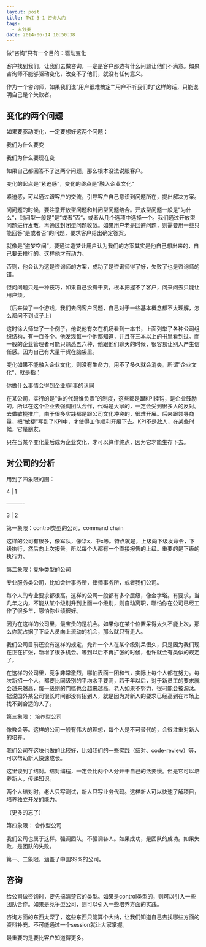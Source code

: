 ```yaml
---
layout: post
title: TWI 3-1 咨询入门
tags:
  - 未分类
date: 2014-06-14 10:50:38
---
```


做“咨询”只有一个目的：驱动变化

客户找到我们，让我们去做咨询，一定是客户那边有什么问题让他们不满意。如果咨询师不能够驱动变化，改变不了他们，就没有任何意义。

作为一个咨询师，如果我们说“用户很难搞定”“用户不听我们的”这样的话，只能说明自己是个失败者。

## 变化的两个问题

如果要驱动变化，一定要想好这两个问题：

我们为什么要变

我们为什么要现在变

如果自己都回答不了这两个问题，那么根本没法说服客户。

变化的起点是”紧迫感“，变化的终点是”融入企业文化“

紧迫感，可以通过跟客户的交流，引导客户自己意识到问题所在，提出解决方案。

问问题的时候，要注意开放型问题和封闭型问题结合。开放型问题一般是”为什么“，封闭型一般是”是“或者”否“，或者从几个选项中选择一个。我们通过开放型问题进行发散，再通过封闭型问题收敛。如果用户老是回避问题，则需要用一些只能回答”是或者否“的问题，要求客户给出确定答案。

就像是”盗梦空间“，要通过造梦让用户认为我们的方案其实是他自己想出来的，自己要去推行的。这样他才有动力。

否则，他会认为这是咨询师的方案，成功了是咨询师得了好，失败了也是咨询师的错。

但问问题只是一种技巧，如果自己没有干货，根本把握不了客户，问来问去只能让用户烦。

（后来做了一个游戏，我们去问客户问题，自己对于一些基本概念都不太理解，怎么都问不到点子上）

这时徐大师举了一个例子，他说他有次在机场看到一本书，上面列举了各种公司组织结构，有一百多个。他发现每一个他都知道，并且在三本以上的书里看到过。而一般的企业管理者可能只熟悉五六种，他跟他们聊天的时候，很容易让别人产生信任感。因为自己有大量干货在脑袋里。

变化如果不能融入企业文化，则没有生命力，用不了多久就会消失。所谓”企业文化“，就是指：

你做什么事情会得到企业/同事的认同

在某公司，实行的是“谁的代码谁负责”的制度，这些都是跟KPI挂钩，是企业鼓励的。所以在这个企业去强调团队合作，代码是大家的，一定会受到很多人的反对。去做敏捷推广，由于很多实践都是跟公司文化冲突的，很难开展。后来跟领导商量，把“敏捷”写到了KPI中，才使得工作顺利开展下去。KPI不是敌人，在某些时候，它是朋友。

只在当某个变化最后成为企业文化，才可以算作终点，因为它才能生存下去。

## 对公司的分析

用到了四象限的图：

4   |   1

&#8212;&#8212;&#8212;-

3   |   2

第一象限：control类型的公司，command chain

这样的公司有很多，像军队，像华x，中x等。特点就是，上级向下级发命令，下级执行，然后向上次报告。所以每个人都有一个直接报告的上级。重要的是下级的执行力。

第二象限：竞争类型的公司

专业服务类公司，比如会计事务所，律师事务所，或者我们公司。

每个人的专业要求都很高。这样的公司一般都有多个层级，像金字塔。有要求，当几年之内，不能从某个级别升到上面一个级别，则自动离职，哪怕你在公司已经工作了很多年，哪怕你业绩很好。

因为在这样的公司里，最宝贵的是机会。如果你在某个位置呆得太久不能上次，那么你就占据了下级人员向上流动的机会，那么就只有走人。

我们公司目前还没有这样的规定，允许一个人在某个级别呆很久，只是因为我们现在正在扩张，新增了很多机会。等到以后不再扩张的时候，也许就会有类似的规定了。

在这样的公司里，竞争非常激烈，哪怕表面一团和气，实际上每个人都在努力。每次新招一个人，都要比同级别的平均水平要高，若干年以后，对于新员工的要求就会越来越高，每一级别的门槛也会越来越高。老人如果不努力，很可能会被淘汰。据说国外某公司很长时间都没有招到人，就是因为对新人的要求已经高到在市场上找不到合适的人了。

第三象限： 培养型公司

像教会等。这样的公司一般有伟大的理想，每个人是不可替代的，会很注重对新人的培养。

我们公司在这块也做的比较好，比如我们的一些实践（结对、code-review）等，可以帮助新人快速成长。

这里谈到了结对。结对编程，一定会比两个人分开干自己的活要慢。但是它可以培养新人，传递知识。

两个人结对时，老人只写测试，新人只写业务代码。这样新人可以快速了解项目，培养独立开发的能力。

（更多的忘了）

第四象限： 合作型公司

我们公司也属于这样。强调团队，不强调各人。如果成功，是团队的成功。如果失败，是团队的失败。

第一、二象限，涵盖了中国99%的公司。

## 咨询

给公司做咨询时，要先搞清楚它的类型。如果是control类型的，则可以引入一些团队合作。如果是竞争型公司，则可以引入一些培养方面的实践。

咨询方面的东西太深了，这些东西只能算个大纳，让我们知道自己去找哪些方面的资料补充。不可能通过一个session就让大家掌握。

最重要的是要比客户知道得更多。